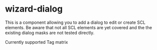 # wizard-dialog

This is a component allowing you to add a dialog to edit or create SCL elements. Be aware that not all SCL elements are yet covered and the the existing dialog masks are not tested directly.

Currently supported Tag matrix

<!-- STATUS_TABLE -->
